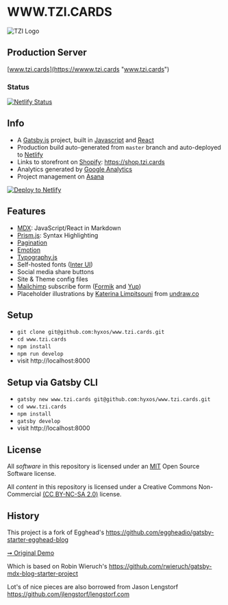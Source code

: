 # WWW.TZI.CARDS

![TZI Logo](https://www.tzi.cards/favicon.ico)

## Production Server

[www.tzi.cards](https://wwww.tzi.cards "www.tzi.cards")

### Status
[![Netlify Status](https://api.netlify.com/api/v1/badges/58d0c789-6b48-4b7f-be25-944ff0494f75/deploy-status)](https://app.netlify.com/sites/eloquent-wing-336603/deploys)

## Info

- A [Gatsby.js](https://www.gatsbyjs.org/) project, built in [Javascript](https://javascript.info/ "Javascript") and [React](https://reactjs.org/ "React")
 - Production build auto-generated from `master` branch and auto-deployed to [Netlify](https://netlify.com "Netlify")
 - Links to storefront on [Shopify](https://shopify.com): https://shop.tzi.cards
 - Analytics generated by [Google Analytics](https://analytics.google.com "Google Analytics")
 - Project management on [Asana](https://app.asana.com "Asana")

[![Deploy to Netlify](https://www.netlify.com/img/deploy/button.svg)](https://app.netlify.com/start/deploy?repository=https://github.com/eggheadio/gatsby-starter-egghead-blog)

## Features

- [MDX](https://github.com/mdx-js/mdx): JavaScript/React in Markdown
- [Prism.js](https://prismjs.com/ "Prism.js"): Syntax Highlighting
- [Pagination](https://pagination.js.org/ "Pagination")
- [Emotion](https://emotion.sh/docs/introduction "Emotion")
- [Typography.js](https://kyleamathews.github.io/typography.js/ "Typography.js")
- Self-hosted fonts ([Inter UI](https://rsms.me/inter/))
- Social media share buttons
- Site & Theme config files
- [Mailchimp](https://mailchimp.com/ "Mailchimp") subscribe form ([Formik](https://jaredpalmer.com/formik/ "Formik") and [Yup](https://github.com/jquense/yup "Yup"))
- Placeholder illustrations by [Katerina Limpitsouni](https://twitter.com/ninalimpi) from [undraw.co](https://undraw.co/)

## Setup

- `git clone git@github.com:hyxos/www.tzi.cards.git`
- `cd www.tzi.cards`
- `npm install`
- `npm run develop`
- visit http://localhost:8000

## Setup via Gatsby CLI

- `gatsby new www.tzi.cards git@github.com:hyxos/www.tzi.cards.git`
- `cd www.tzi.cards`
- `npm install`
- `gatsby develop`
- visit http://localhost:8000

## License

All *software* in this repository is licensed under an [MIT](https://github.com/hyxos/www.tzi.cards/blob/master/LICENSE ) Open Source Software license.

All *content* in this repository is licensed under a Creative Commons Non-Commercial [(CC BY-NC-SA 2.0)](https://creativecommons.org/licenses/by-nc-sa/2.0/ "Attribution-NonCommercial-ShareAlike 2.0 Generic") license.

## History

This project is a fork of Egghead's https://github.com/eggheadio/gatsby-starter-egghead-blog

[➞ Original Demo](https://egghead-gatsby-starter.netlify.com/)

Which is based on Robin Wieruch's https://github.com/rwieruch/gatsby-mdx-blog-starter-project

Lot's of nice pieces are also borrowed from Jason Lengstorf https://github.com/jlengstorf/lengstorf.com

